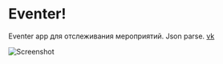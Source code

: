 # Eventer!
Eventer app для отслеживания мероприятий. Json parse.
[vk](https://vk.com/h3xb0y/)

![Screenshot](https://github.com/h3xboy/Eventer/blob/master/image/1497866662704.gif "WelcomeActivity")
